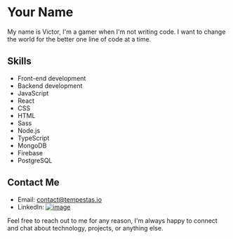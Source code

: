 # Your Name

My name is Victor, I'm a gamer when I'm not writing code. I want to change the world for the better one line of code at a time.

## Skills
- Front-end development 
- Backend development
- JavaScript 
- React 
- CSS 
- HTML
- Sass
- Node.js
- TypeScript
- MongoDB
- Firebase
- PostgreSQL

## Contact Me

- Email: contact@tempestas.io
- LinkedIn: [![image](https://img.shields.io/badge/LinkedIn-0077B5?style=for-the-badge&logo=linkedin&logoColor=white)](https://www.linkedin.com/in/ivictor-tran/)

Feel free to reach out to me for any reason, I'm always happy to connect and chat about technology, projects, or anything else. 

<link rel="stylesheet" href="https://cdnjs.cloudflare.com/ajax/libs/font-awesome/5.15.1/css/all.min.css" integrity="sha512-+4zCK9k+qNFUR5X+cKL9EIR+ZOhtIloNl9GIKS57V1MyNsYpYcUrUeQc9vNfzsWfV28IaLL3i96P9sdNyeRssA==" crossorigin="anonymous" />
